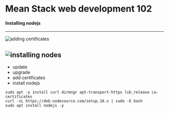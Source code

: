 # Mean Stack web development 102

#### Installing nodejs
---
![adding certificates ](https://github.com/user-attachments/assets/394e43f6-c04b-42b7-98cc-9b2f175aa522)

![installing nodes](https://github.com/user-attachments/assets/4d7edcef-1f5e-400d-ba61-ed1924d42313)
---

+ update
+ upgrade
+ add certificates
+ install nodejs
```
sudo apt -y install curl dirmngr apt-transport-https lsb_release ca-certificates
curl -sL https://deb.nodesource.com/setup.18.x | sudo -E bash
sudo apt install nodejs -y
```
